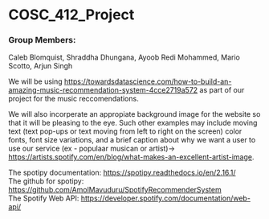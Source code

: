 # COSC_412_Project

### Group Members:
Caleb Blomquist, Shraddha Dhungana, Ayoob Redi Mohammed, Mario Scotto, Arjun Singh   

We will be using https://towardsdatascience.com/how-to-build-an-amazing-music-recommendation-system-4cce2719a572 as part of our project for the music reccomendations. 

We will also incorperate an appropiate background image for the website so that it will be pleasing to the eye. Such other examples may include moving text (text pop-ups or text moving from left to right on the screen) color fonts, font size variations, and a brief caption about why we want a user to use our service (ex - populaar musican or artist)-> https://artists.spotify.com/en/blog/what-makes-an-excellent-artist-image.


The spotipy documentation: https://spotipy.readthedocs.io/en/2.16.1/  
The github for spotipy: https://github.com/AmolMavuduru/SpotifyRecommenderSystem  
The Spotify Web API: https://developer.spotify.com/documentation/web-api/

